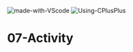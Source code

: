 ![made-with-VScode](https://img.shields.io/badge/Made%20With-VScode-green)  ![Using-CPlusPlus](https://img.shields.io/badge/Using-C%2B%2B-ff69b4)

# 07-Activity